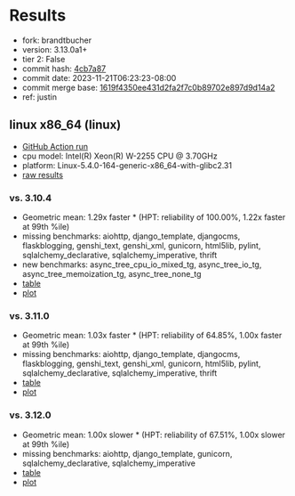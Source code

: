# Results

- fork: brandtbucher
- version: 3.13.0a1+
- tier 2: False
- commit hash: [4cb7a87](https://github.com/brandtbucher/cpython/commit/4cb7a87)
- commit date: 2023-11-21T06:23:23-08:00
- commit merge base: [1619f4350ee431d2fa2f7c0b89702e897d9d14a2](https://github.com/brandtbucher/cpython/commit/1619f4350ee431d2fa2f7c0b89702e897d9d14a2)
- ref: justin

## linux x86_64 (linux)

- [GitHub Action run](https://github.com/faster-cpython/benchmarking/actions/runs/7024418726)
- cpu model: Intel(R) Xeon(R) W-2255 CPU @ 3.70GHz
- platform: Linux-5.4.0-164-generic-x86_64-with-glibc2.31
- [raw results](bm-20231121-linux-x86_64-brandtbucher-justin-3.13.0a1%2B-4cb7a87.json)

### vs. 3.10.4

- Geometric mean: 1.29x faster \* (HPT: reliability of 100.00%, 1.22x faster at 99th %ile)
- missing benchmarks: aiohttp, django_template, djangocms, flaskblogging, genshi_text, genshi_xml, gunicorn, html5lib, pylint, sqlalchemy_declarative, sqlalchemy_imperative, thrift
- new benchmarks: async_tree_cpu_io_mixed_tg, async_tree_io_tg, async_tree_memoization_tg, async_tree_none_tg
- [table](bm-20231121-linux-x86_64-brandtbucher-justin-3.13.0a1%2B-4cb7a87-vs-3.10.4.md)
- [plot](bm-20231121-linux-x86_64-brandtbucher-justin-3.13.0a1%2B-4cb7a87-vs-3.10.4.png)

### vs. 3.11.0

- Geometric mean: 1.03x faster \* (HPT: reliability of 64.85%, 1.00x faster at 99th %ile)
- missing benchmarks: aiohttp, django_template, djangocms, flaskblogging, genshi_text, genshi_xml, gunicorn, html5lib, pylint, sqlalchemy_declarative, sqlalchemy_imperative, thrift
- [table](bm-20231121-linux-x86_64-brandtbucher-justin-3.13.0a1%2B-4cb7a87-vs-3.11.0.md)
- [plot](bm-20231121-linux-x86_64-brandtbucher-justin-3.13.0a1%2B-4cb7a87-vs-3.11.0.png)

### vs. 3.12.0

- Geometric mean: 1.00x slower \* (HPT: reliability of 67.51%, 1.00x slower at 99th %ile)
- missing benchmarks: aiohttp, django_template, gunicorn, sqlalchemy_declarative, sqlalchemy_imperative
- [table](bm-20231121-linux-x86_64-brandtbucher-justin-3.13.0a1%2B-4cb7a87-vs-3.12.0.md)
- [plot](bm-20231121-linux-x86_64-brandtbucher-justin-3.13.0a1%2B-4cb7a87-vs-3.12.0.png)

